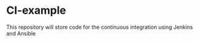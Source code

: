 # CI-example
This repository will store code for the continuous integration using Jenkins and Ansible

